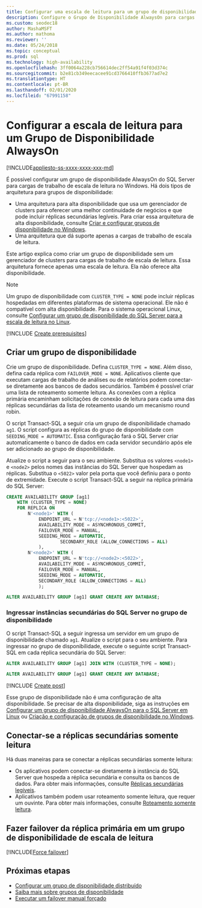 ```yaml
---
title: Configurar uma escala de leitura para um grupo de disponibilidade
description: Configure o Grupo de Disponibilidade AlwaysOn para cargas de trabalho de escala de leitura no Windows.
ms.custom: seodec18
author: MashaMSFT
ms.author: mathoma
ms.reviewer: ''
ms.date: 05/24/2018
ms.topic: conceptual
ms.prod: sql
ms.technology: high-availability
ms.openlocfilehash: 3ff0064a228cb756614dec2ff54a91f4f03d374c
ms.sourcegitcommit: b2e81cb349eecacee91cd3766410ffb3677ad7e2
ms.translationtype: HT
ms.contentlocale: pt-BR
ms.lasthandoff: 02/01/2020
ms.locfileid: "67991158"
---
```

# <a name="configure-read-scale-for-an-always-on-availability-group"></a>Configurar a escala de leitura para um Grupo de Disponibilidade AlwaysOn

[!INCLUDE[appliesto-ss-xxxx-xxxx-xxx-md](../../../includes/appliesto-ss-xxxx-xxxx-xxx-md.md)]

É possível configurar um grupo de disponibilidade AlwaysOn do SQL Server para cargas de trabalho de escala de leitura no Windows. Há dois tipos de arquitetura para grupos de disponibilidade:
* Uma arquitetura para alta disponibilidade que usa um gerenciador de clusters para oferecer uma melhor continuidade de negócios e que pode incluir réplicas secundárias legíveis. Para criar essa arquitetura de alta disponibilidade, consulte [Criar e configurar grupos de disponibilidade no Windows](creation-and-configuration-of-availability-groups-sql-server.md). 
* Uma arquitetura que dá suporte apenas a cargas de trabalho de escala de leitura. 

Este artigo explica como criar um grupo de disponibilidade sem um gerenciador de clusters para cargas de trabalho de escala de leitura. Essa arquitetura fornece apenas uma escala de leitura. Ela não oferece alta disponibilidade.

>[!NOTE]
>Um grupo de disponibilidade com `CLUSTER_TYPE = NONE` pode incluir réplicas hospedadas em diferentes plataformas de sistema operacional. Ele não é compatível com alta disponibilidade. Para o sistema operacional Linux, consulte [Configurar um grupo de disponibilidade do SQL Server para a escala de leitura no Linux](../../../linux/sql-server-linux-availability-group-configure-rs.md).

[!INCLUDE [Create prerequisites](../../../includes/ss-availability-group-rs-prereq.md)]

## <a name="create-an-availability-group"></a>Criar um grupo de disponibilidade

Crie um grupo de disponibilidade. Defina `CLUSTER_TYPE = NONE`. Além disso, defina cada réplica com `FAILOVER_MODE = NONE`. Aplicativos cliente que executam cargas de trabalho de análises ou de relatórios podem conectar-se diretamente aos bancos de dados secundários. Também é possível criar uma lista de roteamento somente leitura. As conexões com a réplica primária encaminham solicitações de conexão de leitura para cada uma das réplicas secundárias da lista de roteamento usando um mecanismo round robin.

O script Transact-SQL a seguir cria um grupo de disponibilidade chamado `ag1`. O script configura as réplicas do grupo de disponibilidade com `SEEDING_MODE = AUTOMATIC`. Essa configuração fará o SQL Server criar automaticamente o banco de dados em cada servidor secundário após ele ser adicionado ao grupo de disponibilidade. 

Atualize o script a seguir para o seu ambiente. Substitua os valores `<node1>` e `<node2>` pelos nomes das instâncias do SQL Server que hospedam as réplicas. Substitua o `<5022>` valor pela porta que você definiu para o ponto de extremidade. Execute o script Transact-SQL a seguir na réplica primária do SQL Server:

```sql
CREATE AVAILABILITY GROUP [ag1]
    WITH (CLUSTER_TYPE = NONE)
    FOR REPLICA ON
        N'<node1>' WITH (
            ENDPOINT_URL = N'tcp://<node1>:<5022>',
            AVAILABILITY_MODE = ASYNCHRONOUS_COMMIT,
            FAILOVER_MODE = MANUAL,
            SEEDING_MODE = AUTOMATIC,
                    SECONDARY_ROLE (ALLOW_CONNECTIONS = ALL)
            ),
        N'<node2>' WITH (
            ENDPOINT_URL = N'tcp://<node2>:<5022>',
            AVAILABILITY_MODE = ASYNCHRONOUS_COMMIT,
            FAILOVER_MODE = MANUAL,
            SEEDING_MODE = AUTOMATIC,
            SECONDARY_ROLE (ALLOW_CONNECTIONS = ALL)
            );

ALTER AVAILABILITY GROUP [ag1] GRANT CREATE ANY DATABASE;
```

### <a name="join-secondary-sql-server-instances-to-the-availability-group"></a>Ingressar instâncias secundárias do SQL Server no grupo de disponibilidade

O script Transact-SQL a seguir ingressa um servidor em um grupo de disponibilidade chamado `ag1`. Atualize o script para o seu ambiente. Para ingressar no grupo de disponibilidade, execute o seguinte script Transact-SQL em cada réplica secundária do SQL Server:

```sql
ALTER AVAILABILITY GROUP [ag1] JOIN WITH (CLUSTER_TYPE = NONE);

ALTER AVAILABILITY GROUP [ag1] GRANT CREATE ANY DATABASE;
```

[!INCLUDE [Create post](../../../includes/ss-availability-group-rs-postactivity.md)]

Esse grupo de disponibilidade não é uma configuração de alta disponibilidade. Se precisar de alta disponibilidade, siga as instruções em [Configurar um grupo de disponibilidade AlwaysOn para o SQL Server em Linux](../../../linux/sql-server-linux-availability-group-configure-ha.md) ou [Criação e configuração de grupos de disponibilidade no Windows](creation-and-configuration-of-availability-groups-sql-server.md).

## <a name="connect-to-read-only-secondary-replicas"></a>Conectar-se a réplicas secundárias somente leitura

Há duas maneiras para se conectar a réplicas secundárias somente leitura:
* Os aplicativos podem conectar-se diretamente à instância do SQL Server que hospeda a réplica secundária e consulta os bancos de dados. Para obter mais informações, consulte [Réplicas secundárias legíveis](active-secondaries-readable-secondary-replicas-always-on-availability-groups.md).
* Aplicativos também podem usar roteamento somente leitura, que requer um ouvinte. Para obter mais informações, consulte [Roteamento somente leitura](listeners-client-connectivity-application-failover.md#ConnectToSecondary).

## <a name="fail-over-the-primary-replica-on-a-read-scale-availability-group"></a>Fazer failover da réplica primária em um grupo de disponibilidade de escala de leitura

[!INCLUDE[Force failover](../../../includes/ss-force-failover-read-scale-out.md)]

## <a name="next-steps"></a>Próximas etapas

* [Configurar um grupo de disponibilidade distribuído](distributed-availability-groups-always-on-availability-groups.md)
* [Saiba mais sobre grupos de disponibilidade](overview-of-always-on-availability-groups-sql-server.md)
* [Executar um failover manual forçado](perform-a-forced-manual-failover-of-an-availability-group-sql-server.md)
